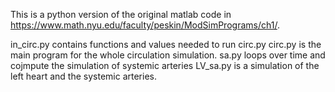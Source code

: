 This is a python version of the original matlab code in https://www.math.nyu.edu/faculty/peskin/ModSimPrograms/ch1/. 

in_circ.py contains functions and values needed to run circ.py
circ.py is the main program for the whole circulation simulation.
sa.py loops over time and cojmpute the simulation of systemic arteries 
LV_sa.py is a simulation of the left heart and the systemic arteries.
